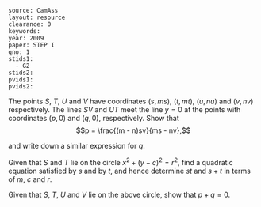 ````
source: CamAss
layout: resource
clearance: 0
keywords: 
year: 2009
paper: STEP I
qno: 1
stids1:
  - G2
stids2:
pvids1:
pvids2:

````

The points $S$, $T$, $U$ and $V$ have coordinates $(s,ms)$, $(t,mt)$, $(u,nu)$ and $(v,nv)$ respectively. The lines $SV$ and $UT$ meet the line $y = 0$ at the points with coordinates $(p,0)$ and $(q,0)$, respectively. Show that
$$p = \frac{(m - n)sv}{ms - nv},$$

and write down a similar expression for $q$.

Given that $S$ and $T$ lie on the circle $x^2 + (y - c)^2 = r^2$, find a quadratic equation satisfied by $s$ and by $t$, and hence determine $st$ and $s + t$ in terms of $m$, $c$ and $r$.

Given that $S$, $T$, $U$ and $V$ lie on the above circle, show that $p + q = 0$.